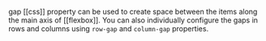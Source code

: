 gap [[css]] property can be used to create space between the items along the main axis of [[flexbox]]. You can also individually configure the gaps in rows and columns using `row-gap` and `column-gap` properties.
